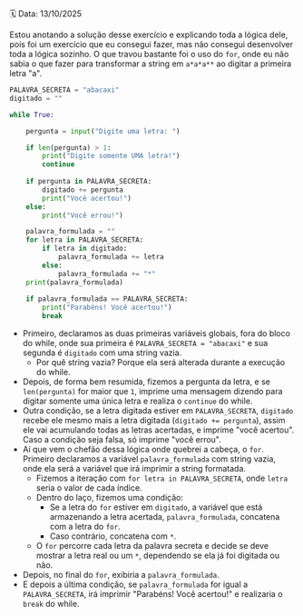 🗓️ Data: 13/10/2025

Estou anotando a solução desse exercício e explicando toda a lógica dele, pois foi um exercício que eu consegui fazer, mas não consegui desenvolver toda a lógica sozinho. O que travou bastante foi o uso do `for`, onde eu não sabia o que fazer para transformar a string em `a*a*a**` ao digitar a primeira letra "a".

```python
PALAVRA_SECRETA = "abacaxi"
digitado = ""

while True:

    pergunta = input("Digite uma letra: ")

    if len(pergunta) > 1:
        print("Digite somente UMA letra!")
        continue
    
    if pergunta in PALAVRA_SECRETA:
        digitado += pergunta
        print("Você acertou!")
    else:
        print("Você errou!")

    palavra_formulada = ""
    for letra in PALAVRA_SECRETA:
        if letra in digitado:
            palavra_formulada += letra
        else:
            palavra_formulada += "*"
    print(palavra_formulada)
    
    if palavra_formulada == PALAVRA_SECRETA:
        print("Parabéns! Você acertou!")
        break
```

- Primeiro, declaramos as duas primeiras variáveis globais, fora do bloco do while, onde sua primeira é `PALAVRA_SECRETA = "abacaxi"` e sua segunda é `digitado` com uma string vazia.
  - Por quê string vazia? Porque ela será alterada durante a execução do while.
- Depois, de forma bem resumida, fizemos a pergunta da letra, e se `len(pergunta)` for maior que `1`, imprime uma mensagem dizendo para digitar somente uma única letra e realiza o `continue` do while.
- Outra condição, se a letra digitada estiver em `PALAVRA_SECRETA`, `digitado` recebe ele mesmo mais a letra digitada (`digitado += pergunta`), assim ele vai acumulando todas as letras acertadas, e imprime "você acertou". Caso a condição seja falsa, só imprime "você errou".
- Aí que vem o chefão dessa lógica onde quebrei a cabeça, o `for`. Primeiro declaramos a variável `palavra_formulada` com string vazia, onde ela será a variável que irá imprimir a string formatada.
  - Fizemos a iteração com `for letra in PALAVRA_SECRETA`, onde `letra` seria o valor de cada índice.
  - Dentro do laço, fizemos uma condição:
    - Se a letra do `for` estiver em `digitado`, a variável que está armazenando a letra acertada, `palavra_formulada`, concatena com a letra do `for`.
    - Caso contrário, concatena com `*`.
  - O `for` percorre cada letra da palavra secreta e decide se deve mostrar a letra real ou um `*`, dependendo se ela já foi digitada ou não.
- Depois, no final do `for`, exibiria a `palavra_formulada`.
- E depois a última condição, se `palavra_formulada` for igual a `PALAVRA_SECRETA`, irá imprimir "Parabéns! Você acertou!" e realizaria o `break` do while.
